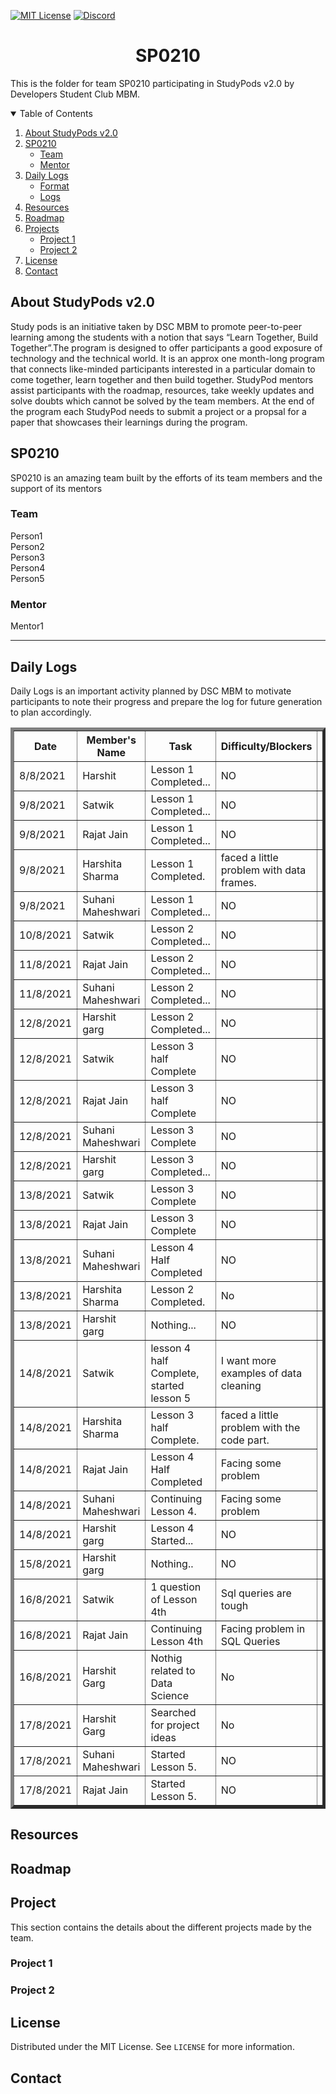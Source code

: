 <!-- PROJECT SHIELDS -->
[![MIT License][license-shield]][license-url]
[![Discord][discord-shield]][discord-url]

<h1 align="center"> SP0210 </h1>

This is the folder for team SP0210 participating in StudyPods v2.0 by Developers Student Club MBM.

<details open="open">
  <summary>Table of Contents</summary>
  <ol>
    <li>
      <a href="#about-studypods-v2.0">About StudyPods v2.0</a>
    </li>
    <li>
      <a href="#sp0201">SP0210</a>
      <ul>
        <li><a href="#team">Team</a></li>
        <li><a href="#mentor">Mentor</a></li>
      </ul>
    </li>
    <li>
      <a href="#daily-logs">Daily Logs</a>
      <ul>
        <li><a href="#format">Format</a></li>
        <li><a href="#logs">Logs</a></li>
      </ul>
    </li>
    <li><a href="#resources">Resources</a></li>
    <li><a href="#roadmap">Roadmap</a></li>
    <li>
      <a href="#project">Projects</a>
      <ul>
      <!--
        <li><a href="#overview">Overview</a></li>
        <li>
          <a href="#getting-started">Getting Started</a>
          <ul>
            <li><a href="#prerequisites">Prerequisites</a></li>
            <li><a href="#installation">Installation</a></li>
          </ul>  
        </li>
      -->
      <li><a href="#project-1">Project 1</a></li>
      <li><a href="#project-2">Project 2</a></li>
      </ul>
    </li>
    <li><a href="#license">License</a></li>
    <li><a href="#contact">Contact</a></li>
  </ol>
</details>

## About StudyPods v2.0

Study pods is an initiative taken by DSC MBM to promote peer-to-peer learning among the students with a notion that says “Learn Together, Build Together”.The program is designed to offer participants a good exposure of technology and the technical world. It is an approx one month-long program that connects like-minded participants interested in a particular domain to come together, learn together and then build together. StudyPod mentors assist participants with the roadmap, resources, take weekly updates and solve doubts which cannot be solved by the team members. At the end of the program each StudyPod needs to submit a project or a propsal for a paper that showcases their learnings during the program.

## SP0210

SP0210 is an amazing team built by the efforts of its team members and the support of its mentors

### Team

Person1<br>
Person2<br>
Person3<br>
Person4<br>
Person5

### Mentor

Mentor1

<hr/>

## Daily Logs
Daily Logs is an important activity planned by DSC MBM to motivate participants to note their progress and prepare the log for future generation to plan accordingly.

<table border="5">
        <thead>
            <tr>
                <th width="350">Date</th>
                <th width="350">Member's Name</th>
                <th width="350">Task</th>
                <th width="350">Difficulty/Blockers</th>
                <th width="350">Solution</th>
            </thead>
            <tbody>
              <tr>
                <td>8/8/2021</td>
                <td>Harshit</td>
                <td>Lesson 1 Completed...</td>
                <td>NO</td>
                <td></td>
              </tr>
              <tr>
                <td>9/8/2021</td>
                <td>Satwik</td>
                <td>Lesson 1 Completed...</td>
                <td>NO</td>
                <td></td>
              </tr>
              <tr>
                <td>9/8/2021</td>
                <td>Rajat Jain</td>
                <td>Lesson 1 Completed...</td>
                <td>NO</td>
                <td></td>
              </tr>
              <tr>
                <td>9/8/2021</td>
                <td>Harshita Sharma</td>
                <td>Lesson 1 Completed.</td>
                <td>faced a little problem with data frames.</td>
                <td></td>
              </tr>
              <tr>
                <td>9/8/2021</td>
                <td>Suhani Maheshwari</td>
                <td>Lesson 1 Completed...</td>
                <td>NO</td>
                <td></td>
              </tr>
              <tr>
                <td>10/8/2021</td>
                <td>Satwik</td>
                <td>Lesson 2 Completed...</td>
                <td>NO</td>
                <td></td>
              </tr>
               <tr>
                <td>11/8/2021</td>
                <td>Rajat Jain</td>
                <td>Lesson 2 Completed...</td>
                <td>NO</td>
                <td></td>
              </tr>
              <tr>
                <td>11/8/2021</td>
                <td>Suhani Maheshwari</td>
                <td>Lesson 2 Completed...</td>
                <td>NO</td>
                <td></td>
              </tr>
               <tr>
                <td>12/8/2021</td>
                <td>Harshit garg</td>
                <td>Lesson 2 Completed...</td>
                <td>NO</td>
                <td></td>
              </tr>
              <tr>
                <td>12/8/2021</td>
                <td>Satwik</td>
                <td>Lesson 3 half Complete</td>
                <td>NO</td>
                <td></td>
              </tr>
              <tr>
                <td>12/8/2021</td>
                 <td>Rajat Jain</td>
                <td>Lesson 3 half Complete</td>
                <td>NO</td>
                <td></td>
              </tr>
               <tr>
                <td>12/8/2021</td>
                 <td>Suhani Maheshwari</td>
                <td>Lesson 3 Complete</td>
                <td>NO</td>
                <td></td>
              </tr>
              <tr>
                <td>12/8/2021</td>
                <td>Harshit garg</td>
                <td>Lesson 3 Completed...</td>
                <td>NO</td>
                <td></td>
              </tr>
              <tr>
                <td>13/8/2021</td>
                <td>Satwik</td>
                <td>Lesson 3 Complete</td>
                <td>NO</td>
                <td></td>
              </tr>
               <tr>
                <td>13/8/2021</td>
                 <td>Rajat Jain</td>
                <td>Lesson 3 Complete</td>
                <td>NO</td>
                <td></td>
              </tr>
              <tr>
                <td>13/8/2021</td>
                <td>Suhani Maheshwari</td>
                <td>Lesson 4 Half Completed</td>
                <td>NO</td>
                <td></td>
              </tr>
              <tr>
              <tr>
                <td>13/8/2021</td>
                <td>Harshita Sharma</td>
                <td>Lesson 2 Completed.</td>
                <td>No</td>
                <td></td>
              </tr>
              <tr>
                <td>13/8/2021</td>
                <td>Harshit garg</td>
                <td>Nothing...</td>
                <td>NO</td>
                <td></td>
              </tr>
                <td>14/8/2021</td>
                <td>Satwik</td>
                <td>lesson 4 half Complete, started lesson 5</td>
                <td>I want more examples of data cleaning</td>
                <td></td>
              </tr>
              <tr>
                <td>14/8/2021</td>
                <td>Harshita Sharma</td>
                <td>Lesson 3 half Complete.</td>
                <td>faced a little problem with the code part.</td>
              </tr>
               <tr>
                <td>14/8/2021</td>
                <td>Rajat Jain</td>
                <td>Lesson 4 Half Completed</td>
                <td>Facing some problem</td>
              </tr>
              <tr>
                <td>14/8/2021</td>
                <td>Suhani Maheshwari</td>
                <td>Continuing Lesson 4.</td>
                <td>Facing some problem</td>
              </tr>
              <tr>
                <td>14/8/2021</td>
                <td>Harshit garg</td>
                <td>Lesson 4 Started...</td>
                <td>NO</td>
                <td></td>
              </tr>
              <tr>
                <td>15/8/2021</td>
                <td>Harshit garg</td>
                <td>Nothing..</td>
                <td>NO</td>
                <td></td>
              </tr>
              <tr>
                <td>16/8/2021</td>
                <td>Satwik</td>
                <td>1 question of Lesson 4th</td>
                <td>Sql queries are tough</td>
                <td></td>
              </tr>
               <tr>
                <td>16/8/2021</td>
                <td>Rajat Jain</td>
                <td>Continuing Lesson 4th</td>
                <td>Facing problem in SQL Queries</td>
                <td></td>
              </tr>
              <tr>
                <td>16/8/2021</td>
                <td>Harshit Garg</td>
                <td>Nothig related to Data Science</td>
                <td>No</td>
                <td></td>
              </tr>
              <tr>
                <td>17/8/2021</td>
                <td>Harshit Garg</td>
                <td>Searched for project ideas</td>
                <td>No</td>
                <td></td>
              </tr>
               <tr>
                <td>17/8/2021</td>
                <td>Suhani Maheshwari</td>
                <td>Started Lesson 5.</td>
                <td>NO</td>
               <td></td>
              </tr>
               <tr>
                <td>17/8/2021</td>
                <td>Rajat Jain</td>
                <td>Started Lesson 5.</td>
                <td>NO</td>
               <td></td>
              </tr>
            </tbody>
        </table>

## Resources

## Roadmap

## Project

This section contains the details about the different projects made by the team.

### Project 1

<!-- Add the summary of the project along with the link to the markdown file for the project. Check out the Sample Project.md to get the idea of the structure of the Project file.
-->

### Project 2

## License

Distributed under the MIT License. See `LICENSE` for more information.

## Contact

<!-- Share your contact details. Preferrably these details
Email
LinkedIn
GitHub

Note: Do not share your mobile number as it will expose it over the internet
-->

<!-- MARKDOWN LINKS & IMAGES -->
[license-shield]: https://img.shields.io/github/license/dscmbm/StudyPods-v2.0?style=for-the-badge
[license-url]: https://github.com/dscmbm/StudyPods-v2.0/blob/main/LICENSE
[discord-shield]: https://img.shields.io/discord/864499877723504640?style=for-the-badge
[discord-url]: https://discord.gg/fe9s82cE56
